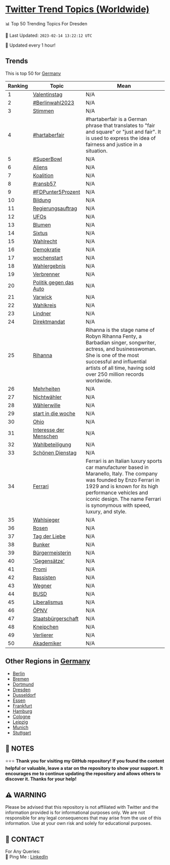 [Twitter Trend Topics (Worldwide)](https://github.com/ErcinDedeoglu/Twitter-Trend-Topics)
==========


📊 Top 50 Trending Topics For Dresden

📆 Last Updated: `2023-02-14 13:22:12 UTC`

🔧 Updated every 1 hour!


## Trends

This is top 50 for [Germany](</Germany>)

| Ranking | Topic | Mean |
| ------- | ------------ | ------------ |
| 1 | [Valentinstag](http://twitter.com/search?q=Valentinstag) | N/A |
| 2 | [#Berlinwahl2023](http://twitter.com/search?q=%23Berlinwahl2023) | N/A |
| 3 | [Stimmen](http://twitter.com/search?q=Stimmen) | N/A |
| 4 | [#hartaberfair](http://twitter.com/search?q=%23hartaberfair) | #hartaberfair is a German phrase that translates to "fair and square" or "just and fair". It is used to express the idea of fairness and justice in a situation. |
| 5 | [#SuperBowl](http://twitter.com/search?q=%23SuperBowl) | N/A |
| 6 | [Aliens](http://twitter.com/search?q=Aliens) | N/A |
| 7 | [Koalition](http://twitter.com/search?q=Koalition) | N/A |
| 8 | [#ransb57](http://twitter.com/search?q=%23ransb57) | N/A |
| 9 | [#FDPunter5Prozent](http://twitter.com/search?q=%23FDPunter5Prozent) | N/A |
| 10 | [Bildung](http://twitter.com/search?q=Bildung) | N/A |
| 11 | [Regierungsauftrag](http://twitter.com/search?q=Regierungsauftrag) | N/A |
| 12 | [UFOs](http://twitter.com/search?q=UFOs) | N/A |
| 13 | [Blumen](http://twitter.com/search?q=Blumen) | N/A |
| 14 | [Sixtus](http://twitter.com/search?q=Sixtus) | N/A |
| 15 | [Wahlrecht](http://twitter.com/search?q=Wahlrecht) | N/A |
| 16 | [Demokratie](http://twitter.com/search?q=Demokratie) | N/A |
| 17 | [wochenstart](http://twitter.com/search?q=wochenstart) | N/A |
| 18 | [Wahlergebnis](http://twitter.com/search?q=Wahlergebnis) | N/A |
| 19 | [Verbrenner](http://twitter.com/search?q=Verbrenner) | N/A |
| 20 | [Politik gegen das Auto](http://twitter.com/search?q=Politik+gegen+das+Auto) | N/A |
| 21 | [Varwick](http://twitter.com/search?q=Varwick) | N/A |
| 22 | [Wahlkreis](http://twitter.com/search?q=Wahlkreis) | N/A |
| 23 | [Lindner](http://twitter.com/search?q=Lindner) | N/A |
| 24 | [Direktmandat](http://twitter.com/search?q=Direktmandat) | N/A |
| 25 | [Rihanna](http://twitter.com/search?q=Rihanna) | Rihanna is the stage name of Robyn Rihanna Fenty, a Barbadian singer, songwriter, actress, and businesswoman. She is one of the most successful and influential artists of all time, having sold over 250 million records worldwide. |
| 26 | [Mehrheiten](http://twitter.com/search?q=Mehrheiten) | N/A |
| 27 | [Nichtwähler](http://twitter.com/search?q=Nichtw%c3%a4hler) | N/A |
| 28 | [Wählerwille](http://twitter.com/search?q=W%c3%a4hlerwille) | N/A |
| 29 | [start in die woche](http://twitter.com/search?q=start+in+die+woche) | N/A |
| 30 | [Ohio](http://twitter.com/search?q=Ohio) | N/A |
| 31 | [Interesse der Menschen](http://twitter.com/search?q=Interesse+der+Menschen) | N/A |
| 32 | [Wahlbeteiligung](http://twitter.com/search?q=Wahlbeteiligung) | N/A |
| 33 | [Schönen Dienstag](http://twitter.com/search?q=Sch%c3%b6nen+Dienstag) | N/A |
| 34 | [Ferrari](http://twitter.com/search?q=Ferrari) | Ferrari is an Italian luxury sports car manufacturer based in Maranello, Italy. The company was founded by Enzo Ferrari in 1929 and is known for its high performance vehicles and iconic design. The name Ferrari is synonymous with speed, luxury, and style. |
| 35 | [Wahlsieger](http://twitter.com/search?q=Wahlsieger) | N/A |
| 36 | [Rosen](http://twitter.com/search?q=Rosen) | N/A |
| 37 | [Tag der Liebe](http://twitter.com/search?q=Tag+der+Liebe) | N/A |
| 38 | [Bunker](http://twitter.com/search?q=Bunker) | N/A |
| 39 | [Bürgermeisterin](http://twitter.com/search?q=B%c3%bcrgermeisterin) | N/A |
| 40 | ['Gegensätze'](http://twitter.com/search?q=%27Gegens%c3%a4tze%27) | N/A |
| 41 | [Promi](http://twitter.com/search?q=Promi) | N/A |
| 42 | [Rassisten](http://twitter.com/search?q=Rassisten) | N/A |
| 43 | [Wegner](http://twitter.com/search?q=Wegner) | N/A |
| 44 | [BUSD](http://twitter.com/search?q=BUSD) | N/A |
| 45 | [Liberalismus](http://twitter.com/search?q=Liberalismus) | N/A |
| 46 | [ÖPNV](http://twitter.com/search?q=%c3%96PNV) | N/A |
| 47 | [Staatsbürgerschaft](http://twitter.com/search?q=Staatsb%c3%bcrgerschaft) | N/A |
| 48 | [Kneipchen](http://twitter.com/search?q=Kneipchen) | N/A |
| 49 | [Verlierer](http://twitter.com/search?q=Verlierer) | N/A |
| 50 | [Akademiker](http://twitter.com/search?q=Akademiker) | N/A |



## Other Regions in [Germany](</Germany>)

* [Berlin](</Germany/Berlin.md>)
* [Bremen](</Germany/Bremen.md>)
* [Dortmund](</Germany/Dortmund.md>)
* [Dresden](</Germany/Dresden.md>)
* [Dusseldorf](</Germany/Dusseldorf.md>)
* [Essen](</Germany/Essen.md>)
* [Frankfurt](</Germany/Frankfurt.md>)
* [Hamburg](</Germany/Hamburg.md>)
* [Cologne](</Germany/Cologne.md>)
* [Leipzig](</Germany/Leipzig.md>)
* [Munich](</Germany/Munich.md>)
* [Stuttgart](</Germany/Stuttgart.md>)



## 📝 NOTES

⭐⭐⭐ **Thank you for visiting my GitHub repository! If you found the content helpful or valuable, leave a star on the repository to show your support. It encourages me to continue updating the repository and allows others to discover it. Thanks for your help!**


## ⚠️ WARNING

Please be advised that this repository is not affiliated with Twitter and the information provided is for informational purposes only. We are not responsible for any legal consequences that may arise from the use of this information. Use at your own risk and solely for educational purposes.


## 📨 CONTACT

 For Any Queries:  
            🏓 Ping Me : [LinkedIn](https://www.linkedin.com/in/ercindedeoglu/)
